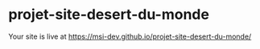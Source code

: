 # projet-site-desert-du-monde
Your site is live at https://msi-dev.github.io/projet-site-desert-du-monde/
